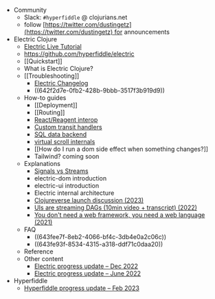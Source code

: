 - Community
	- Slack: `#hyperfiddle` @ clojurians.net
	- follow [https://twitter.com/dustingetz](https://twitter.com/dustingetz) for announcements
- Electric Clojure
	- [Electric Live Tutorial](https://electric-examples-app.fly.dev/)
	- https://github.com/hyperfiddle/electric
	- [[Quickstart]]
	- What is Electric Clojure?
	- [[Troubleshooting]]
		- [Electric Changelog](https://github.com/hyperfiddle/electric/blob/master/docs/CHANGELOG.md)
		- ((642f2d7e-0fb2-428b-9bbb-3517f3b919d9))
	- How-to guides
		- [[Deployment]]
		- [[Routing]]
		- [React/Reagent interop](https://electric-examples-app.fly.dev/user.demo-reagent-interop!ReagentInterop)
		- [Custom transit handlers](https://github.com/hyperfiddle/electric/blob/master/src-docs/wip/demo_custom_types.cljc)
		- [SQL data backend](https://gist.github.com/dustingetz/1960436eb4044f65ddfcfce3ee0641b7)
		- [virtual scroll internals](https://github.com/hyperfiddle/electric/blob/master/src-docs/user/demo_virtual_scroll.cljc)
		- [[How do I run a dom side effect when something changes?]]
		- Tailwind? coming soon
	- Explanations
		- [Signals vs Streams](https://www.dustingetz.com/#/page/signals%20vs%20streams%2C%20in%20terms%20of%20backpressure%20(2023))
		- electric-dom introduction
		- electric-ui introduction
		- Electric internal architecture
		- [Clojureverse launch discussion (2023)](https://clojureverse.org/t/electric-clojure-a-signals-dsl-for-fullstack-web-ui/9788/29)
		- [UIs are streaming DAGs (10min video + transcript) (2022)](https://hyperfiddle.notion.site/UIs-are-streaming-DAGs-e181461681a8452bb9c7a9f10f507991)
		- [You don't need a web framework, you need a web language (2021)](https://hyperfiddle.notion.site/Reactive-Clojure-You-don-t-need-a-web-framework-you-need-a-web-language-44b5bfa526be4af282863f34fa1cfffc)
	- FAQ
		- ((643fee7f-8eb2-4066-bf4c-3db4e0a2c06c))
		- ((643fe93f-8534-4315-a318-ddf71c0daa20))
	- Reference
	- Other content
		- [Electric progress update – Dec 2022](https://hyperfiddle.notion.site/Electric-progress-update-Dec-2022-5416dda526e24e5ab7ccb7eb48c797ed)
		- [Electric progress update – June 2022](https://hyperfiddle.notion.site/Photon-progress-June-2022-57aee367c20e45b3b80366d1abe4fbc3)
- Hyperfiddle
	- [Hyperfiddle progress update – Feb 2023](https://hyperfiddle.notion.site/Hyperfiddle-progress-update-Feb-2023-8cc45f9da47c4719bb16851d129e3a3d)